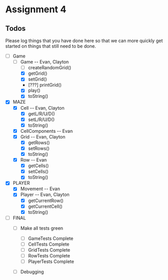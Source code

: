 # Assignment 4

## Todos

Please log things that you have done here so that we can more quickly get started on things that still need to be done.

- [ ] Game
	- [ ] Game -- Evan, Clayton
		- [ ] createRandomGrid()
		- [x] getGrid()
		- [x] setGrid()
		- [???] printGrid()
		- [x] play()
		- [x] toString()

- [x] MAZE
	- [x] Cell -- Evan, Clayton
		- [x] getL/R/U/D()
		- [x] setL/R/U/D()
		- [x] toString()
	- [x] CellComponents -- Evan
	- [x] Grid -- Evan, Clayton
		- [x] getRows()
		- [x] setRows()
		- [x] toString()
	- [x] Row -- Evan
		- [x] getCells()
		- [x] setCells()
		- [x] toString()

- [x] PLAYER
	- [x] Movement -- Evan
	- [x] Player -- Evan, Clayton
		- [x] getCurrentRow()
		- [x] getCurrentCell()
		- [x] toString()

- [ ] FINAL
	- [ ] Make all tests green
		- [ ] GameTests Complete
		- [ ] CellTests Complete
		- [ ] GridTests Complete
		- [ ] RowTests Complete
		- [ ] PlayerTests Complete

	- [ ] Debugging

